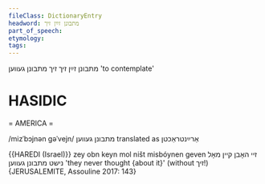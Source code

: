```yaml
---
fileClass: DictionaryEntry
headword: מתבונן זײַן זיך
part_of_speech: 
etymology: 
tags: 
---
```

מתבונן זײַן זיך
זיך מתבונן געווען
'to contemplate'

HASIDIC
=======
= AMERICA = 

/mizˈbɔjnən gəˈvejn/ מתבונן געווען translated as אַרײַנטראַכטן

{{HAREDI (Israel)}}
zey obn keyn mol ništ misbóynen geven זיי האָבן קיין מאָל נישט מתבונן געווען 'they never thought {about it}' (without זיך!) {JERUSALEMITE, Assouline 2017: 143}
